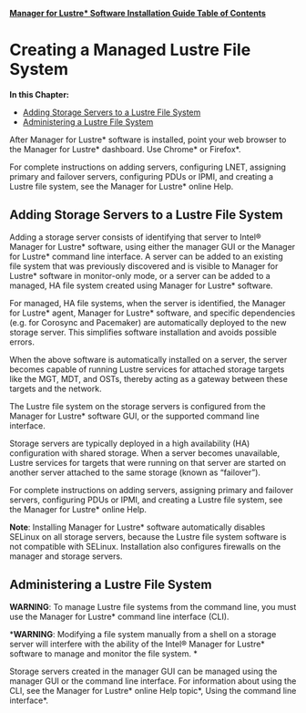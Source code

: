 [**Manager for Lustre\* Software Installation Guide Table of Contents**](ig_TOC.md)
# Creating a Managed Lustre File System

**In this Chapter:**

- [Adding Storage Servers to a Lustre File System](#adding-storage-servers-to-a-lustre-file-system)
- [Administering a Lustre File System](#administering-a-lustre-file-system)

After Manager for Lustre\* software is installed, point your web
browser to the Manager for Lustre\* dashboard. Use Chrome\* or
Firefox\*.

For complete instructions on adding servers, configuring LNET, assigning
primary and failover servers, configuring PDUs or IPMI, and creating a
Lustre file system, see the Manager for Lustre\* online Help.

Adding Storage Servers to a Lustre File System
----------------------------------------------

Adding a storage server consists of identifying that server to Intel®
Manager for Lustre\* software, using either the manager GUI or the
Manager for Lustre\* command line interface. A server can be
added to an existing file system that was previously discovered and is
visible to Manager for Lustre\* software in monitor-only mode,
or a server can be added to a managed, HA file system created using
Manager for Lustre\* software.

For managed, HA file systems, when the server is identified, the
Manager for Lustre\* agent, Manager for Lustre\* software,
and specific dependencies (e.g. for Corosync and Pacemaker) are
automatically deployed to the new storage server. This simplifies
software installation and avoids possible errors.

When the above software is automatically installed on a server, the
server becomes capable of running Lustre services for attached storage
targets like the MGT, MDT, and OSTs, thereby acting as a gateway between
these targets and the network.

The Lustre file system on the storage servers is configured from the
Manager for Lustre\* software GUI, or the supported command
line interface.

Storage servers are typically deployed in a high availability (HA)
configuration with shared storage. When a server becomes unavailable,
Lustre services for targets that were running on that server are started
on another server attached to the same storage (known as “failover”).

For complete instructions on adding servers, assigning primary and
failover servers, configuring PDUs or IPMI, and creating a Lustre file
system, see the Manager for Lustre\* online Help.

**Note**: Installing Manager for Lustre\* software automatically
disables SELinux on all storage servers, because the Lustre file system
software is not compatible with SELinux. Installation also configures
firewalls on the manager and storage servers.

Administering a Lustre File System 
-----------------------------------

**WARNING**: To manage Lustre file systems from the command line, you must use the Manager for Lustre\* command line interface (CLI).

***WARNING**: Modifying a file system manually from a shell on a storage
server will interfere with the ability of the Intel® Manager for
Lustre\* software to manage and monitor the file system. *

Storage servers created in the manager GUI can
be managed using the manager GUI or the command line interface. For
information about using the CLI, see the Manager for Lustre\*
online Help topic*, Using the command line interface*.
